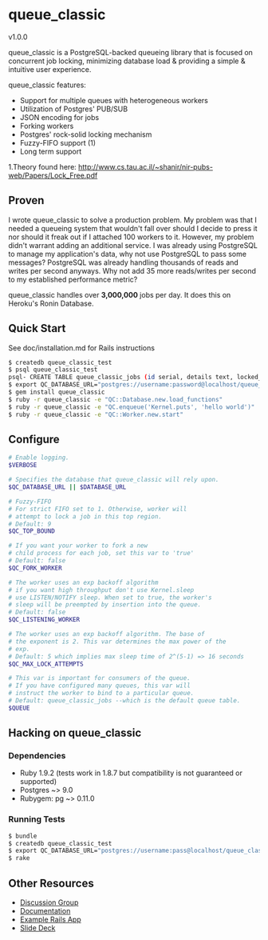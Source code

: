 # queue_classic
v1.0.0

queue_classic is a PostgreSQL-backed queueing library that is focused on
concurrent job locking, minimizing database load & providing a simple &
intuitive user experience.

queue_classic features:

* Support for multiple queues with heterogeneous workers
* Utilization of Postgres' PUB/SUB
* JSON encoding for jobs
* Forking workers
* Postgres' rock-solid locking mechanism
* Fuzzy-FIFO support (1)
* Long term support

1.Theory found here: http://www.cs.tau.ac.il/~shanir/nir-pubs-web/Papers/Lock_Free.pdf

## Proven

I wrote queue_classic to solve a production problem.  My problem was that I needed a
queueing system that wouldn't fall over should I decide to press it nor should it freak out
if I attached 100 workers to it. However, my problem didn't warrant adding an additional service.
I was already using PostgreSQL to manage my application's data, why not use PostgreSQL to pass some messages?
PostgreSQL was already handling thousands of reads and writes per second anyways. Why not add 35 more
reads/writes per second to my established performance metric?

queue_classic handles over **3,000,000** jobs per day. It does this on Heroku's Ronin Database.

## Quick Start

See doc/installation.md for Rails instructions

```bash
$ createdb queue_classic_test
$ psql queue_classic_test
psql- CREATE TABLE queue_classic_jobs (id serial, details text, locked_at timestamp);
$ export QC_DATABASE_URL="postgres://username:password@localhost/queue_classic_test"
$ gem install queue_classic
$ ruby -r queue_classic -e "QC::Database.new.load_functions"
$ ruby -r queue_classic -e "QC.enqueue('Kernel.puts', 'hello world')"
$ ruby -r queue_classic -e "QC::Worker.new.start"
```

## Configure

```bash
# Enable logging.
$VERBOSE

# Specifies the database that queue_classic will rely upon.
$QC_DATABASE_URL || $DATABASE_URL

# Fuzzy-FIFO
# For strict FIFO set to 1. Otherwise, worker will
# attempt to lock a job in this top region.
# Default: 9
$QC_TOP_BOUND

# If you want your worker to fork a new
# child process for each job, set this var to 'true'
# Default: false
$QC_FORK_WORKER

# The worker uses an exp backoff algorithm
# if you want high throughput don't use Kernel.sleep
# use LISTEN/NOTIFY sleep. When set to true, the worker's
# sleep will be preempted by insertion into the queue.
# Default: false
$QC_LISTENING_WORKER

# The worker uses an exp backoff algorithm. The base of
# the exponent is 2. This var determines the max power of the
# exp.
# Default: 5 which implies max sleep time of 2^(5-1) => 16 seconds
$QC_MAX_LOCK_ATTEMPTS

# This var is important for consumers of the queue.
# If you have configured many queues, this var will
# instruct the worker to bind to a particular queue.
# Default: queue_classic_jobs --which is the default queue table.
$QUEUE
```

## Hacking on queue_classic

### Dependencies

* Ruby 1.9.2 (tests work in 1.8.7 but compatibility is not guaranteed or supported)
* Postgres ~> 9.0
* Rubygem: pg ~> 0.11.0

### Running Tests

```bash
$ bundle
$ createdb queue_classic_test
$ export QC_DATABASE_URL="postgres://username:pass@localhost/queue_classic_test"
$ rake
```

## Other Resources

* [Discussion Group](http://groups.google.com/group/queue_classic "discussion group")
* [Documentation](https://github.com/ryandotsmith/queue_classic/tree/master/doc)
* [Example Rails App](https://github.com/ryandotsmith/queue_classic_example)
* [Slide Deck](http://dl.dropbox.com/u/1579953/talks/queue_classic.pdf)
